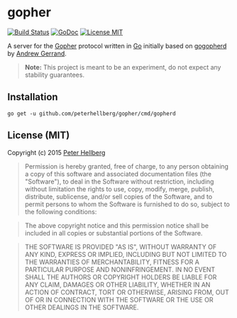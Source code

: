 # gopher

[![Build Status](https://travis-ci.org/peterhellberg/gopher.svg?branch=master)](https://travis-ci.org/peterhellberg/gopher)
[![GoDoc](https://img.shields.io/badge/godoc-reference-blue.svg?style=flat)](https://godoc.org/github.com/peterhellberg/gopher)
[![License MIT](https://img.shields.io/badge/license-MIT-lightgrey.svg?style=flat)](https://github.com/peterhellberg/gopher#license-mit)

A server for the [Gopher](https://en.wikipedia.org/wiki/Gopher_%28protocol%29)
protocol written in [Go](http://golang.org/) initially based on [gogopherd](https://github.com/nf/gogopherd) by [Andrew Gerrand](https://twitter.com/enneff).

> **Note:** This project is meant to be an experiment, do not expect any stability guarantees.

## Installation

    go get -u github.com/peterhellberg/gopher/cmd/gopherd

## License (MIT)

Copyright (c) 2015 [Peter Hellberg](http://c7.se/)

> Permission is hereby granted, free of charge, to any person obtaining
> a copy of this software and associated documentation files (the
> "Software"), to deal in the Software without restriction, including
> without limitation the rights to use, copy, modify, merge, publish,
> distribute, sublicense, and/or sell copies of the Software, and to
> permit persons to whom the Software is furnished to do so, subject to
> the following conditions:

> The above copyright notice and this permission notice shall be
> included in all copies or substantial portions of the Software.

> THE SOFTWARE IS PROVIDED "AS IS", WITHOUT WARRANTY OF ANY KIND,
> EXPRESS OR IMPLIED, INCLUDING BUT NOT LIMITED TO THE WARRANTIES OF
> MERCHANTABILITY, FITNESS FOR A PARTICULAR PURPOSE AND
> NONINFRINGEMENT. IN NO EVENT SHALL THE AUTHORS OR COPYRIGHT HOLDERS BE
> LIABLE FOR ANY CLAIM, DAMAGES OR OTHER LIABILITY, WHETHER IN AN ACTION
> OF CONTRACT, TORT OR OTHERWISE, ARISING FROM, OUT OF OR IN CONNECTION
> WITH THE SOFTWARE OR THE USE OR OTHER DEALINGS IN THE SOFTWARE.
